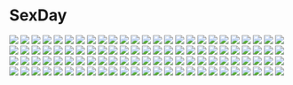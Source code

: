 # SexDay
![](https://konachan.com/jpeg/cdbe4d9ec36bff0f55640207afb8f8e7/Konachan.com%20-%20286673%20dress%20gray_hair%20gun%20long_hair%20original%20staff%20stairs%20swav%20weapon.jpg)
![](https://konachan.com/jpeg/c11d60a787f7fa519484cc451cc531ca/Konachan.com%20-%2034767%20blonde_hair%20blue_eyes%20glasses%20kagamiya_rin%20kawasaki_yukina%20long_hair%20oyari_ashito%20period%20pink_hair%20school_uniform%20twintails%20yellow_eyes.jpg)
![](https://konachan.com/image/d6ddb169dc150a816416bb0a06ac2fbb/Konachan.com%20-%206603%20izumi_konata%20lucky_star%20school_swimsuit%20swimsuit.jpg)
![](https://konachan.com/image/4a35e8946bd0e4c2a78763094a4554d4/Konachan.com%20-%20277683%202girls%20aqua_eyes%20breasts%20j-cube%20long_hair%20nipples%20nude%20original%20petals%20pussy%20spread_legs%20thighhighs%20twintails%20uncensored%20water%20white%20white_hair.jpg)
![](https://konachan.com/image/f67b547b248f78239a73c698b496ffac/Konachan.com%20-%2047922%20pointed_ears%20primula%20shuffle.jpg)
![](https://konachan.com/jpeg/7d860bd224c3165686d69403f39a1b22/Konachan.com%20-%20305627%20anus%20blonde_hair%20breasts%20cropped%20navel%20nipples%20nironiro%20nude%20original%20pussy%20short_hair%20spread_legs%20spread_pussy%20third-party_edit%20uncensored%20wet.jpg)
![](https://konachan.com/jpeg/ed768f0034a7af009f0e0e8c05e11240/Konachan.com%20-%20148229%20blonde_hair%20breasts%20cleavage%20green_eyes%20kirigaya_suguha%20leafa%20long_hair%20pointed_ears%20ponytail%20sword%20sword_art_online%20weapon%20white.jpg)
![](https://konachan.com/image/21983332e2bd129a9b668da823bca7bf/Konachan.com%20-%2043531%20doumyouji_sakura_%28volume7%29%20fue%20kikushita_kotora%20rococoworks%20volume7.jpg)
![](https://konachan.com/image/79657c31cb359f8d53ddee9fa6a913a0/Konachan.com%20-%20171118%20breasts%20cleavage%20erect_nipples%20green_hair%20gumi%20hat%20kurama-chan%20necklace%20pantyhose%20pink_eyes%20short_hair%20shorts%20sideboob%20vocaloid%20watermark.jpg)
![](https://konachan.com/image/3cc4d94cd3ffa4308ba9bfcb7d93a837/Konachan.com%20-%2059133%20hiei_jaganshi%20yu_yu_hakusho.jpg)
![](https://konachan.com/jpeg/36a6401e999fb45406d9e61f72b63ffb/Konachan.com%20-%20173939%20bicolored_eyes%20breasts%20cleavage%20game_cg%20hulotte%20ikegami_akane%20imouto_no_okage_de_mote_sugite_yabai%20long_hair%20shiratori_kanae%20skirt%20white_hair.jpg)
![](https://konachan.com/image/2be46fd389d9905fda7b4aa6af3ae441/Konachan.com%20-%2014025%20tagme.jpg)
![](https://konachan.com/image/dd023613034d8d45ec5ae72f7676bca8/Konachan.com%20-%2020197%20alucard%20black_hair%20close%20cross%20glasses%20hellsing%20red%20red_eyes%20vampire.jpg)
![](https://konachan.com/image/4a69057a18b15a652996100ccf62d5a0/Konachan.com%20-%20186223%20black_hair%20bra%20breasts%20dengeki_hime%20logo%20long_hair%20nipples%20panties%20red_eyes%20sakura_hanpen%20sakuragi_amane%20skirt%20underwear%20undressing%20watermark.jpg)
![](https://konachan.com/image/511923b540b33a7a6cc748b0bce1fdee/Konachan.com%20-%2024271%20aa_megami-sama%20belldandy.jpg)
![](https://konachan.com/image/a2d1f75c365d29e9dba12056d946ea5b/Konachan.com%20-%20279402%20anthropomorphism%20azur_lane%20breasts%20cleavage%20close%20lolicept%20signed%20taihou_%28azur_lane%29.jpg)
![](https://konachan.com/image/912e7e36187507849f24cda932d1b176/Konachan.com%20-%20250751%20animal%20aqua_eyes%20bird%20braids%20clouds%20fang%20hat%20ji_dao_ji%20lexington%20lighthouse%20long_hair%20petals%20saratoga%20shorts%20skirt%20sky%20thighhighs%20white_hair%20wristwear.jpg)
![](https://konachan.com/image/aeb86dd4891f9beb88fed6beb6836378/Konachan.com%20-%20105631%20flowers%20green_hair%20kazami_yuuka%20kneehighs%20red_eyes%20short_hair%20touhou%20umbrella.jpg)
![](https://konachan.com/image/20093fb5571dd4f4905125c29376b302/Konachan.com%20-%2030218%20tagme.jpg)
![](https://konachan.com/image/c8fe2677d447565c553f811045fcf0eb/Konachan.com%20-%20157561%20bed%20blush%20kochu%20necklace%20original%20purple_eyes%20red_hair%20short_hair%20thighhighs.jpg)
![](https://konachan.com/jpeg/6b4ae8d38ece08137ee15375558ce86c/Konachan.com%20-%20255066%20black_hair%20bug_system%20close%20daichi_shoutarou%20game_cg%20gradient%20jill_perellies%20kiss%20kyou_%28kurifuto%29%20long_hair%20male%20short_hair%20white_hair.jpg)
![](https://konachan.com/image/ec4f0b7693253643efe5b842b83da7dc/Konachan.com%20-%20102646%20blush%20breasts%20brown_hair%20houjou_hibiki%20minamino_kanade%20mtu%20nipples%20nude%20precure%20suite_precure%20yuri.jpg)
![](https://konachan.com/image/0f76969524069d144ef44fbf861cc3ff/Konachan.com%20-%20187587%202girls%20black_hair%20cosplay%20karamoneeze%20love_live%21_school_idol_project%20neon_genesis_evangelion%20nishikino_maki%20red_hair%20yazawa_nico.jpg)
![](https://konachan.com/jpeg/cdd71f71547be58de71cf50f1b583ec0/Konachan.com%20-%20244077%20aqua_eyes%20aqua_hair%20blush%20dress%20garter%20gloves%20hatsune_miku%20lepoule%20long_hair%20ribbons%20twintails%20vocaloid%20wink%20yuki_miku.jpg)
![](https://konachan.com/image/71c1dbc8f917cd5d76093cdca9a61dd3/Konachan.com%20-%208921%20artoria_pendragon_%28all%29%20fate_%28series%29%20fate_stay_night%20maid%20matou_sakura%20saber.jpg)
![](https://konachan.com/image/4ff30b94719fd24c1e1725cd1bcb486f/Konachan.com%20-%20175372%20blue_eyes%20blush%20gray_hair%20hat%20komeiji_koishi%20seeker%20skirt%20touhou.jpg)
![](https://konachan.com/image/a4852067a81e1914d7024477d6b78a68/Konachan.com%20-%20304210%20aliasing%20animal%20apple%20braids%20food%20frog%20fruit%20gloves%20green_eyes%20kimitoshiin%20link_%28zelda%29%20long_hair%20male%20pointed_ears%20ponytail%20princess_zelda%20short_hair.jpg)
![](https://konachan.com/image/0bf05d91f7c2036016b722a3f6f407b7/Konachan.com%20-%20267511%20blonde_hair%20breasts%20dark_skin%20dress%20fate_grand_order%20fate_%28series%29%20garter%20long_hair%20signed%20sword%20thighhighs%20weapon%20yamakawa%20yellow_eyes.jpg)
![](https://konachan.com/jpeg/9b40d11944002de0e165f3a1e97616a2/Konachan.com%20-%20210705%20breasts%20censored%20cum%20escu%3Ade%20game_cg%20horns%20kusakami_akira%20nipples%20no_bra%20panties%20penis%20pink_hair%20red_eyes%20skirt_lift%20tail%20twintails%20underwear%20wings.jpg)
![](https://konachan.com/image/b5bb691d54cdafe39b4fed9095b00222/Konachan.com%20-%20121509%20anthropomorphism%20eyepatch%20ogitsune_%28ankakecya-han%29%20tagme.jpg)
![](https://konachan.com/image/49cda24a39fbc4819fe201c3bc7952fb/Konachan.com%20-%20139789%20black_hair%20blue_eyes%20blush%20kanon%20misaka_shiori%20short_hair%20tagme.jpg)
![](https://konachan.com/image/0f114225ff71b12a07a7b2fbbe7ab788/Konachan.com%20-%2027086%20blue_hair%20carnelian%20kamiazuma_touka%20kawakabe_momoka%20red_eyes%20ribbons%20touka_gettan.jpg)
![](https://konachan.com/image/7d1546fa999493d69a9f9b4725ef8b10/Konachan.com%20-%20307815%20animal_ears%20bell%20bitterpain%20black_hair%20bow%20catgirl%20long_hair%20navel%20original%20school_uniform%20skirt%20tail%20thighhighs%20yellow_eyes%20zettai_ryouiki.jpg)
![](https://konachan.com/image/02f004a7caed8fd12afcec46e5bd9174/Konachan.com%20-%20155823%20akatonbo%20blonde_hair%20blue_eyes%20hatsune_miku%20long_hair%20vocaloid.jpg)
![](https://konachan.com/image/127479b0c865a17699ba1e263bbf0087/Konachan.com%20-%20136418%20cape%20dragon%20original%20pixiv_fantasia%20silhouette%20yuzu_shio.jpg)
![](https://konachan.com/image/1a17a8b2ea2fe127b6c8df0ced765547/Konachan.com%20-%2040533%20animal%20blonde_hair%20blue_eyes%20blush%20book%20bow%20brown_hair%20cape%20cat%20chibi%20fang%20hat%20long_hair%20red_eyes%20red_hair%20short_hair%20skirt%20stars%20thighhighs.jpg)
![](https://konachan.com/jpeg/d0f3229ed31dffc8a023fb9dc6cade5b/Konachan.com%20-%20282509%20ball%20beach%20bikini%20blue_eyes%20breasts%20clouds%20drink%20flowers%20food%20fruit%20group%20hanekoto%20loli%20long_hair%20navel%20ponytail%20sky%20swimsuit%20waifu2x%20water%20watermark.jpg)
![](https://konachan.com/image/f6cf650c13d19688b7c4983447197a6a/Konachan.com%20-%2044705%20book%20hatsune_miku%20headphones%20itou_%28onsoku_tassha%29%20vocaloid%20wink.jpg)
![](https://konachan.com/image/b0b3cd50a24469ce985b10d6269f493d/Konachan.com%20-%2039428%20black_rock_shooter%20blue%20kuroi_mato.jpg)
![](https://konachan.com/image/1a2f902857ee818b36a8af2d266fc04a/Konachan.com%20-%2026855%20flcl%20samejima_mamimi.jpg)
![](https://konachan.com/jpeg/a4f17318a5886de69ea422248e78d7d0/Konachan.com%20-%20133047%20amakura%20game_cg%20root_nuko%20worlds_and_world%27s_end.jpg)
![](https://konachan.com/jpeg/4349858a81445997d00f101df53ce68a/Konachan.com%20-%20151051%20close%20game_cg%20giga%20kiss_bell%20miyamae_eri%20takei_ooki.jpg)
![](https://konachan.com/image/6b42b83548d7570e6f5733d916e113aa/Konachan.com%20-%20223905%20aliasing%20ass%20blonde_hair%20blush%20cameltoe%20elbow_gloves%20gloves%20long_hair%20mizuyan%20panties%20skirt_lift%20stockings%20striped_panties%20underwear%20wristwear.jpg)
![](https://konachan.com/image/1e22ab94462ea0a9f603e86d19b92cce/Konachan.com%20-%2076475%20akita_neru%20caffein%20gumi%20hatsune_miku%20kagamine_len%20kagamine_rin%20kaito%20kamui_gakupo%20kasane_teto%20meiko%20namine_ritsu%20utau%20vocaloid%20yowane_haku.jpg)
![](https://konachan.com/image/897416c6ea8c57ce1501d9d31d5ab256/Konachan.com%20-%20297428%20aircraft%20animal%20building%20city%20mouse%20original%20robot%20ryota-h.jpg)
![](https://konachan.com/jpeg/efa30297eb2b3dda4974a43fb38bbb2c/Konachan.com%20-%2040650%20touhou%20yakumo_yukari.jpg)
![](https://konachan.com/jpeg/491e12d7ca1fe7e08310dd67c0d1bdda/Konachan.com%20-%20226323%20aqua_eyes%20blonde_hair%20blush%20breasts%20headdress%20long_hair%20nipples%20noah_%28p%26d%29%20nude%20puzzle_%26_dragons%20third-party_edit%20wada_masanori%20white.jpg)
![](https://konachan.com/jpeg/6481de3707baeb6c505e8f0fff61de3d/Konachan.com%20-%20259382%20ameto_yuki%20blush%20breasts%20cleavage%20game_cg%20giga%20hanatsuka_aika%20long_hair%20navel%20purple_eyes%20school_swimsuit%20swimsuit%20twintails.jpg)
![](https://konachan.com/image/55ae7f617ffa8bc2f49709efd0b0ba6e/Konachan.com%20-%2043848%20bikini%20lala_satalin_deviluke%20sairenji_haruna%20swimsuit%20tail%20to_love_ru.jpg)
![](https://konachan.com/jpeg/0f7ab030ba9189c71a1d370e35478ba0/Konachan.com%20-%208851%20canvas2_niji_iro_no_sketch.jpg)
![](https://konachan.com/jpeg/8b4f831642bb9d21d81941845e91cbc2/Konachan.com%20-%20219560%20blush%20breasts%20censored%20cum%20game_cg%20long_hair%20microphone%20necklace%20nipples%20no_bra%20nopan%20stockings%20tears%20thighhighs%20topless%20uo_denim%20waffle%20wet.jpg)
![](https://konachan.com/image/fd4ab54f309f547c105a071de5395db1/Konachan.com%20-%2075707%20blonde_hair%20gun%20gunslinger_girl%20henrietta%20rico%20scan%20socks%20triela%20twintails%20weapon.jpg)
![](https://konachan.com/jpeg/e921fac5816e142f0ddfdf94900217eb/Konachan.com%20-%20163815%202girls%20blonde_hair%20brown_hair%20flandre_scarlet%20hat%20red_eyes%20shameimaru_aya%20sora-pika%20touhou%20vampire%20white%20wings.jpg)
![](https://konachan.com/jpeg/603d68f0f207de0d13c4b6e670010fc1/Konachan.com%20-%20103357%20animal%20black_hair%20blonde_hair%20braids%20cat%20flowers%20group%20horns%20long_hair%20parody%20pink_hair%20red_eyes%20ryosios%20short_hair%20stars%20tail%20torii%20touhou.jpg)
![](https://konachan.com/jpeg/4979eceaa470a129f8071c581b5a0155/Konachan.com%20-%2088930%20panty_%26_stocking_with_garterbelt%20panty_%28character%29%20vector.jpg)
![](https://konachan.com/image/b55ec563a5ef4085edefd4a4f3638e1a/Konachan.com%20-%20178660%20blonde_hair%20chibi%20dengeki_moeoh%20horns%20namo%20original%20scan.jpg)
![](https://konachan.com/jpeg/6ca4076d18476a81e79c886118e4c420/Konachan.com%20-%20258111%20aqua_eyes%20blonde_hair%20blush%20breasts%20censored%20cum%20game_cg%20long_hair%20necklace%20nipples%20panties%20penis%20sayori%20smile%20topless%20twintails%20underwear.jpg)
![](https://konachan.com/image/a4bb75b5720f2f45de8ebc270db5a635/Konachan.com%20-%20171011%20butterfly%20flowers%20forest%20hat%20loli%20ruun_%28abcdeffff%29%20scenic%20shorts%20socks%20translation_request%20tree.jpg)
![](https://konachan.com/image/67fefd6d1b8ffefbb6dd00c9f307e8f6/Konachan.com%20-%20293669%20animal%20aqua_hair%20bird%20breasts%20cleavage%20dress%20green_eyes%20lighthouse%20long_hair%20see_through%20skirt_lift%20sunset%20twintails%20vocaloid%20water%20windmill.jpg)
![](https://konachan.com/image/e887a19205786bc4e08a6cbc18b53821/Konachan.com%20-%20222378%20idolmaster%20loli%20makuran_%28m-kun%29%20minase_iori.jpg)
![](https://konachan.com/jpeg/6927ce0b5fef69779a4c7f8aad7067f1/Konachan.com%20-%2081684%20ass%20butterfly%20flowers%20green_hair%20hakurei_reimu%20hamusan%20kawashiro_nitori%20kazami_yuuka%20panties%20short_hair%20tail%20thighhighs%20touhou%20underwear%20wolfgirl.jpg)
![](https://konachan.com/image/9f0988d254e4ced723f4c27615d86068/Konachan.com%20-%2015740%20magna_carta%20tagme.jpg)
![](https://konachan.com/jpeg/842eda2760558b854630679b93f6d78e/Konachan.com%20-%20298743%20bikini%20blonde_hair%20bow%20breasts%20cleavage%20elbow_gloves%20fate_grand_order%20fate_%28series%29%20gishu%20gloves%20short_hair%20swimsuit%20thighhighs%20yellow_eyes.jpg)
![](https://konachan.com/jpeg/9695dfa8815899896b53c0f1fad225bd/Konachan.com%20-%20233010%20afukuro%20anal%20aqua_eyes%20blush%20breasts%20censored%20gloves%20gray_hair%20nipples%20no_bra%20panties%20pantyhose%20penis%20pussy%20scarf%20sex%20shirt_lift%20underwear%20urine.jpg)
![](https://konachan.com/image/71dff0254a6713adb86f6885ef7bb298/Konachan.com%20-%2015463%20itou_noiji%20suzumiya_haruhi%20suzumiya_haruhi_no_yuutsu%20white.jpg)
![](https://konachan.com/image/10f435ab5ecac147632378bab66821ef/Konachan.com%20-%2065141%20aquaplus%20bloomers%20gym_uniform%20kouno_harumi%20leaf%20mitsumi_misato%20to_heart%20to_heart_2%20to_heart_2_another_days.jpg)
![](https://konachan.com/image/aa7fabda90b3a51124ef411a31483bf3/Konachan.com%20-%2031076%20asahina_mikuru%20genderswap%20group%20koizumi_itsuki%20kyon%20kyonko%20male%20nagato_yuki%20negy%20suzumiya_haruhi%20suzumiya_haruhi_no_yuutsu.jpg)
![](https://konachan.com/image/616fb40ba0d05352236e98da6d70c9f2/Konachan.com%20-%20290186%20animal%20azur_lane%20bird%20blood%20breasts%20chain%20loli%20long_hair%20moonofmonster%20nude%20red_eyes%20signed%20stars%20thighhighs%20twintails%20vampire%20white_hair%20wings.jpg)
![](https://konachan.com/image/42cdade3ee735bda8e7e36e394b7ca8b/Konachan.com%20-%20130161%20ano_natsu_de_matteru%20takatsuki_ichika.jpg)
![](https://konachan.com/image/d635515eb00f5ec8eedd0a03e72ec05a/Konachan.com%20-%2020823%20fullmetal_alchemist%20roy_mustang.jpg)
![](https://konachan.com/image/5fbc02be418214a7321ce9752e779a8d/Konachan.com%20-%2091260%20tagme.jpg)
![](https://konachan.com/image/0a2415dfa3e86c3f2d6f69ae7b4402c1/Konachan.com%20-%20207918%20brown_eyes%20brown_hair%20close%20cropped%20ilya_kuvshinov%20original%20short_hair.jpg)
![](https://konachan.com/image/5b7c3d3de0734a2aab7e658bb3854f64/Konachan.com%20-%20278358%20armor%20group%20male%20original%20pixiv_fantasia%20swd3e2%20watermark.jpg)
![](https://konachan.com/image/59894a45395a5006281565a94ea8784d/Konachan.com%20-%20287337%202girls%20aqua_eyes%20blonde_hair%20blush%20brown_hair%20cat_smile%20catgirl%20fang%20kneehighs%20long_hair%20miko%20original%20panties%20shrine%20tail%20underwear%20yellow_eyes.jpg)
![](https://konachan.com/image/8c6c17a9199cd26efe6b3a211e4adbc0/Konachan.com%20-%2098961%20animal%20barefoot%20bird%20blush%20clouds%20dress%20fang%20flowers%20grass%20hat%20macross%20rainbow%20ranka_lee%20red_eyes%20shorts%20sky%20stairs%20stockings%20thighhighs%20tie%20wings.jpg)
![](https://konachan.com/jpeg/4a28a9db3e8409b83020e2aee9346ea5/Konachan.com%20-%2098274%20brown_eyes%20erza_scarlet%20fairy_tail%20long_hair%20red_hair%20tattoo%20transparent%20vector.jpg)
![](https://konachan.com/jpeg/4eb530ea53f371e68de7ee5aedc1b87c/Konachan.com%20-%2076396%20afilia%20headband%20kiyomin%20long_hair%20moon%20night%20original%20petals%20purple_eyes%20vampire%20white_hair.jpg)
![](https://konachan.com/image/514b93fbf467fc8a4b8e4c3a45b21ecf/Konachan.com%20-%2098019%20breasts%20cleavage%20dress%20eyepatch%20misaki_kurehito%20wings.jpg)
![](https://konachan.com/jpeg/8e42411faad907285cd7ae7f9a026506/Konachan.com%20-%20291851%20azur_lane%20black_hair%20blush%20brown_hair%20building%20drink%20foxgirl%20gloves%20group%20long_hair%20male%20moon%20night%20ponytail%20red_eyes%20sake%20short_hair%20sky%20white_hair.jpg)
![](https://konachan.com/jpeg/7f2cb4746cdd8c01d330ec566d9c4336/Konachan.com%20-%2061779%20alphard%20canaan%20transparent%20vector.jpg)
![](https://konachan.com/jpeg/4fbd6b37fa8bb339c4a2827fe5295d2e/Konachan.com%20-%2094097%20hercule_barton%20tantei_opera_milky_holmes%20transparent.jpg)
![](https://konachan.com/image/587ff225ff6a0c99bd986df775421231/Konachan.com%20-%20178472%20blue_eyes%20brown_hair%20dress%20long_hair%20okiru%20original%20water%20watermark.jpg)
![](https://konachan.com/image/2fdd839e787cc434fb3322c5965decfa/Konachan.com%20-%20207167%20bikini%20blue_hair%20breasts%20cleavage%20flowers%20me%21me%21me%21%20nude%20panties%20pink_hair%20ponytail%20purple_eyes%20red_eyes%20ribbons%20swimsuit%20tagme_%28artist%29%20underwear.jpg)
![](https://konachan.com/image/9e01e84baac467e63ad2d27b620171b5/Konachan.com%20-%2037022%20blood%20higurashi_no_naku_koro_ni%20ryuuguu_rena.jpg)
![](https://konachan.com/image/07b7766f4bd99e5c61ca6292b4ad08d0/Konachan.com%20-%20222592%202girls%20blue_hair%20boots%20breasts%20brown_hair%20cleavage%20collar%20corset%20horns%20kneehighs%20long_hair%20ponytail%20red_eyes%20thighhighs%20wings%20wristwear%20youbou.jpg)
![](https://konachan.com/image/c76462e3aeebb010efc3fa6dc26a4401/Konachan.com%20-%20216575%20ass%20breasts%20foo_midori%20hanging%20no_bra%20nopan%20original%20topless%20watermark%20wings.jpg)
![](https://konachan.com/image/a536db5063bb7bc5bf4ac55ef2cffbac/Konachan.com%20-%20198104%20barefoot%20beach%20clouds%20love_live%21_school_idol_project%20love_live%21_sunshine%21%21%20navel%20orange_hair%20red_eyes%20scan%20scenic%20school_uniform%20takami_chika%20water.jpg)
![](https://konachan.com/image/c6ee0cca30d2fd8334456f7e638c25dc/Konachan.com%20-%20195808%20city%20industrial%20original%20polychromatic%20scenic%20yoshidaworks.jpg)
![](https://konachan.com/image/ca8bdf0bd735ef7f6cfa842e8e9131e3/Konachan.com%20-%2055741%20hatsune_miku%20heart%20silhouette%20vocaloid.jpg)
![](https://konachan.com/image/f5c3b24ff3e72e9f977c36bde802d32c/Konachan.com%20-%20152393%20black_hair%20hat%20monkey_d_luffy%20one_piece%20pirate%20short_hair%20trafalgar_law%20yellow_eyes.jpg)
![](https://konachan.com/image/e708b30177ec02ec652f1340178ee499/Konachan.com%20-%20293489%20ass%20bandage%20fate_grand_order%20fate_%28series%29%20green_eyes%20jack_the_ripper%20knife%20nyatabe%20rain%20scar%20short_hair%20thighhighs%20water%20weapon%20white_hair.jpg)
![](https://konachan.com/jpeg/275a020d2b0f7719655b5b54ecbf3b86/Konachan.com%20-%20217417%20animal%20bat%20blonde_hair%20boots%20granblue_fantasy%20long_hair%20orange_eyes%20petals%20pointed_ears%20sakura_ani%20skirt%20thighhighs%20vampire%20vampy%20wings.jpg)
![](https://konachan.com/jpeg/1144a95744197f4cbc7d0a16928b44d0/Konachan.com%20-%20253143%20aiba_kazumi%20alcot%20black_hair%20blue_eyes%20cape%20coffee_cat%20game_cg%20garter_belt%20goth-loli%20headband%20long_hair%20magic%20scythe%20skirt%20thighhighs%20weapon.jpg)
![](https://konachan.com/jpeg/a725affe011c02160cbc9358e878265b/Konachan.com%20-%20102923%20clouds%20hinanawi_tenshi%20nagae_iku%20scenic%20siirakannu%20sky%20sunset%20touhou.jpg)
![](https://konachan.com/image/c1e9c56aade8722821808bc991fad89a/Konachan.com%20-%2026641%20hazuki%20tsukuyomi_moon_phase.jpg)
![](https://konachan.com/image/7021b3fe34de01352af70c53199735f3/Konachan.com%20-%2028388%20alice_parade%20breasts%20censored%20cum%20game_cg%20kimagure_neko%20open_shirt%20orange_hair%20pussy%20short_hair%20spread_legs%20thighhighs%20tie%20unisonshift.jpg)
![](https://konachan.com/image/9417055ba4d6c15df50140f6064954ad/Konachan.com%20-%2028648%20blue_hair%20blush%20censored%20chu_x_chu%20cum%20penis%20pussy%20red_eyes%20sex.jpg)
![](https://konachan.com/image/8f688a77b66b7b9e3e75d269214cc80f/Konachan.com%20-%20125363%20aizawa_eiko%20guitar%20ikamusume%20instrument%20loli%20microphone%20nyantype%20scan%20shinryaku%21_ikamusume.jpg)
![](https://konachan.com/image/8bd07519d51024eb631e84cf474e9e60/Konachan.com%20-%2022384%20bell%20bicolored_eyes%20bikini%20blush%20brown_eyes%20brown_hair%20konoe_konoka%20miyazaki_nodoka%20navel%20orange_hair%20ribbons%20swimsuit%20twintails%20umbrella%20undressing.jpg)
![](https://konachan.com/image/b06a612d9c028744f89272d771cd57bf/Konachan.com%20-%20108322%20gray_eyes%20gray_hair%20kagamine_rin%20long_hair%20vocaloid.jpg)
